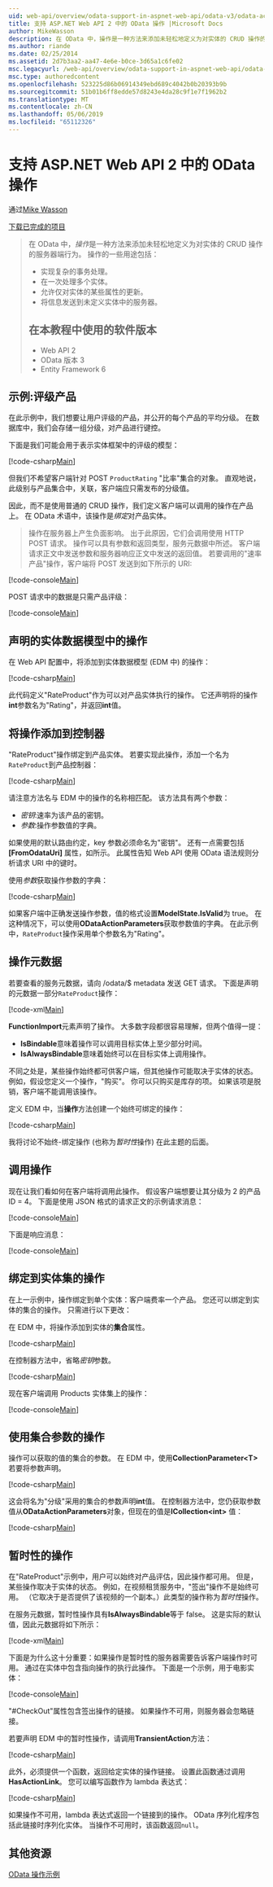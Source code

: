 ```yaml
---
uid: web-api/overview/odata-support-in-aspnet-web-api/odata-v3/odata-actions
title: 支持 ASP.NET Web API 2 中的 OData 操作 |Microsoft Docs
author: MikeWasson
description: 在 OData 中，操作是一种方法来添加未轻松地定义为对实体的 CRUD 操作的服务器端行为。 操作的一些用途包括：实现...
ms.author: riande
ms.date: 02/25/2014
ms.assetid: 2d7b3aa2-aa47-4e6e-b0ce-3d65a1c6fe02
msc.legacyurl: /web-api/overview/odata-support-in-aspnet-web-api/odata-v3/odata-actions
msc.type: authoredcontent
ms.openlocfilehash: 523225d86b06914349ebd689c4042b0b20393b9b
ms.sourcegitcommit: 51b01b6ff8edde57d8243e4da28c9f1e7f1962b2
ms.translationtype: MT
ms.contentlocale: zh-CN
ms.lasthandoff: 05/06/2019
ms.locfileid: "65112326"
---
```

# <a name="supporting-odata-actions-in-aspnet-web-api-2"></a>支持 ASP.NET Web API 2 中的 OData 操作

通过[Mike Wasson](https://github.com/MikeWasson)

[下载已完成的项目](http://code.msdn.microsoft.com/ASPNET-Web-API-OData-cecdb524)

> 在 OData 中，*操作*是一种方法来添加未轻松地定义为对实体的 CRUD 操作的服务器端行为。 操作的一些用途包括：
> 
> - 实现复杂的事务处理。
> - 在一次处理多个实体。
> - 允许仅对实体的某些属性的更新。
> - 将信息发送到未定义实体中的服务器。
> 
> ## <a name="software-versions-used-in-the-tutorial"></a>在本教程中使用的软件版本
> 
> 
> - Web API 2
> - OData 版本 3
> - Entity Framework 6

## <a name="example-rating-a-product"></a>示例:评级产品

在此示例中，我们想要让用户评级的产品，并公开的每个产品的平均分级。 在数据库中，我们会存储一组分级，对产品进行键控。

下面是我们可能会用于表示实体框架中的评级的模型：

[!code-csharp[Main](odata-actions/samples/sample1.cs)]

但我们不希望客户端针对 POST `ProductRating` "比率"集合的对象。 直观地说，此级别与产品集合中，关联，客户端应只需发布的分级值。

因此，而不是使用普通的 CRUD 操作，我们定义客户端可以调用的操作在产品上。 在 OData 术语中，该操作是*绑定*对产品实体。

>操作在服务器上产生负面影响。 出于此原因，它们会调用使用 HTTP POST 请求。 操作可以具有参数和返回类型，服务元数据中所述。 客户端请求正文中发送参数和服务器响应正文中发送的返回值。 若要调用的"速率产品"操作，客户端将 POST 发送到如下所示的 URI:

[!code-console[Main](odata-actions/samples/sample2.cmd)]

POST 请求中的数据是只需产品评级：

[!code-console[Main](odata-actions/samples/sample3.cmd)]

## <a name="declare-the-action-in-the-entity-data-model"></a>声明的实体数据模型中的操作

在 Web API 配置中，将添加到实体数据模型 (EDM 中) 的操作：

[!code-csharp[Main](odata-actions/samples/sample4.cs)]

此代码定义"RateProduct"作为可以对产品实体执行的操作。 它还声明将的操作**int**参数名为"Rating"，并返回**int**值。

## <a name="add-the-action-to-the-controller"></a>将操作添加到控制器

"RateProduct"操作绑定到产品实体。 若要实现此操作，添加一个名为`RateProduct`到产品控制器：

[!code-csharp[Main](odata-actions/samples/sample5.cs)]

请注意方法名与 EDM 中的操作的名称相匹配。 该方法具有两个参数：

- *密钥*:速率为该产品的密钥。
- *参数*:操作参数值的字典。

如果使用的默认路由约定，key 参数必须命名为"密钥"。 还有一点需要包括 **[FromOdataUri]** 属性，如所示。 此属性告知 Web API 使用 OData 语法规则分析请求 URI 中的键时。

使用*参数*获取操作参数的字典：

[!code-csharp[Main](odata-actions/samples/sample6.cs)]

如果客户端中正确发送操作参数，值的格式设置**ModelState.IsValid**为 true。 在这种情况下，可以使用**ODataActionParameters**获取参数值的字典。 在此示例中，`RateProduct`操作采用单个参数名为"Rating"。

## <a name="action-metadata"></a>操作元数据

若要查看的服务元数据，请向 /odata/$ metadata 发送 GET 请求。 下面是声明的元数据一部分`RateProduct`操作：

[!code-xml[Main](odata-actions/samples/sample7.xml)]

**FunctionImport**元素声明了操作。 大多数字段都很容易理解，但两个值得一提：

- **IsBindable**意味着操作可以调用目标实体上至少部分时间。
- **IsAlwaysBindable**意味着始终可以在目标实体上调用操作。

不同之处是，某些操作始终都可供客户端，但其他操作可能取决于实体的状态。 例如，假设您定义一个操作，"购买"。 你可以只购买是库存的项。 如果该项是脱销，客户端不能调用该操作。

定义 EDM 中，当**操作**方法创建一个始终可绑定的操作：

[!code-csharp[Main](odata-actions/samples/sample8.cs?highlight=1)]

我将讨论不始终-绑定操作 (也称为*暂时性*操作) 在此主题的后面。

## <a name="invoking-the-action"></a>调用操作

现在让我们看如何在客户端将调用此操作。 假设客户端想要让其分级为 2 的产品 ID = 4。 下面是使用 JSON 格式的请求正文的示例请求消息：

[!code-console[Main](odata-actions/samples/sample9.cmd)]

下面是响应消息：

[!code-console[Main](odata-actions/samples/sample10.cmd)]

## <a name="binding-an-action-to-an-entity-set"></a>绑定到实体集的操作

在上一示例中，操作绑定到单个实体：客户端费率一个产品。 您还可以绑定到实体的集合的操作。 只需进行以下更改：

在 EDM 中，将操作添加到实体的**集合**属性。

[!code-csharp[Main](odata-actions/samples/sample11.cs?highlight=1)]

在控制器方法中，省略*密钥*参数。

[!code-csharp[Main](odata-actions/samples/sample12.cs)]

现在客户端调用 Products 实体集上的操作：

[!code-console[Main](odata-actions/samples/sample13.cmd)]

## <a name="actions-with-collection-parameters"></a>使用集合参数的操作

操作可以获取的值的集合的参数。 在 EDM 中，使用**CollectionParameter&lt;T&gt;** 若要将参数声明。

[!code-csharp[Main](odata-actions/samples/sample14.cs)]

这会将名为"分级"采用的集合的参数声明**int**值。 在控制器方法中，您仍获取参数值从**ODataActionParameters**对象，但现在的值是**ICollection&lt;int&gt;** 值：

[!code-csharp[Main](odata-actions/samples/sample15.cs)]

## <a name="transient-actions"></a>暂时性的操作

在"RateProduct"示例中，用户可以始终对产品评估，因此操作都可用。 但是，某些操作取决于实体的状态。 例如，在视频租赁服务中，"签出"操作不是始终可用。 （它取决于是否提供了该视频的一个副本。）此类型的操作称为*暂时性*操作。

在服务元数据，暂时性操作具有**IsAlwaysBindable**等于 false。 这是实际的默认值，因此元数据将如下所示：

[!code-xml[Main](odata-actions/samples/sample16.xml)]

下面是为什么这十分重要：如果操作是暂时性的服务器需要告诉客户端操作时可用。 通过在实体中包含指向操作的执行此操作。 下面是一个示例，用于电影实体：

[!code-console[Main](odata-actions/samples/sample17.cmd)]

"#CheckOut"属性包含签出操作的链接。 如果操作不可用，则服务器会忽略链接。

若要声明 EDM 中的暂时性操作，请调用**TransientAction**方法：

[!code-csharp[Main](odata-actions/samples/sample18.cs)]

此外，必须提供一个函数，返回给定实体的操作链接。 设置此函数通过调用**HasActionLink**。 您可以编写函数作为 lambda 表达式：

[!code-csharp[Main](odata-actions/samples/sample19.cs)]

如果操作不可用，lambda 表达式返回一个链接到的操作。 OData 序列化程序包括此链接时序列化实体。 当操作不可用时，该函数返回`null`。

## <a name="additional-resources"></a>其他资源

[OData 操作示例](http://aspnet.codeplex.com/sourcecontrol/latest#Samples/WebApi/OData/v3/ODataActionsSample/)
